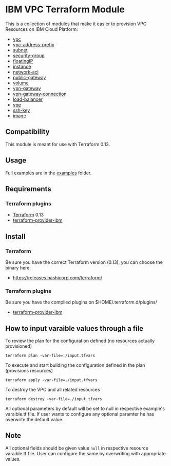 # IBM VPC Terraform Module

This is a collection of modules that make it easier to provision VPC Resources on IBM Cloud Platform:
* [vpc](./modules/vpc)
* [vpc-address-prefix](./modules/vpc-address-prefix)
* [subnet](./modules/subnet)
* [security-group](./modules/security-group)
* [floatingIP](./modules/floatingIP)
* [instance](./modules/instance)
* [network-acl](./modules/network-acl)
* [public-gateway](./modules/public-gateway)
* [volume](./modules/volume)
* [vpn-gateway](./modules/vpn-gateway)
* [vpn-gateway-connection](./modules/vpn-gateway-connection)
* [load-balancer](./modules/load-balancer)
* [vpe](./modules/vpe)
* [ssh-key](./modules/ssh-key)
* [image](./modules/image)

## Compatibility

This module is meant for use with Terraform 0.13.

## Usage

Full examples are in the [examples](./examples/) folder.

## Requirements

### Terraform plugins

- [Terraform](https://www.terraform.io/downloads.html) 0.13
- [terraform-provider-ibm](https://github.com/IBM-Cloud/terraform-provider-ibm)

## Install

### Terraform

Be sure you have the correct Terraform version (0.13), you can choose the binary here:
- https://releases.hashicorp.com/terraform/

### Terraform plugins

Be sure you have the compiled plugins on $HOME/.terraform.d/plugins/

- [terraform-provider-ibm](https://github.com/IBM-Cloud/terraform-provider-ibm)

## How to input varaible values through a file

To review the plan for the configuration defined (no resources actually provisioned)

`terraform plan -var-file=./input.tfvars`

To execute and start building the configuration defined in the plan (provisions resources)

`terraform apply -var-file=./input.tfvars`

To destroy the VPC and all related resources

`terraform destroy -var-file=./input.tfvars`

All optional parameters by default will be set to null in respective example's varaible.tf file. If user wants to configure any optional paramter he has overwrite the default value.

## Note

All optional fields should be given value `null` in respective resource varaible.tf file. User can configure the same by overwriting with appropriate values.